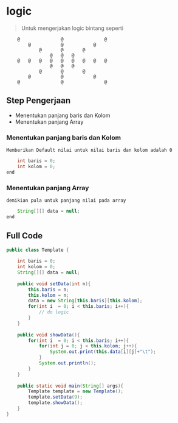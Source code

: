 # logic 
> Untuk mengerjakan logic bintang seperti 
```
	@	 	 	 	@	 	 	 	@	
		@	 	 	@	 	 	@	 	
			@	 	@	 	@	 	 	
				@	@	@	 	 	 	
	@	@	@	@	@	@	@	@	@	
				@	@	@	 	 	 	
			@	 	@	 	@	 	 	
		@	 	 	@	 	 	@	 	
	@	 	 	 	@	 	 	 	@
```
## Step Pengerjaan
* Menentukan panjang baris dan Kolom
* Menentukan panjang Array

### Menentukan panjang baris dan Kolom
	Memberikan Default nilai untuk nilai baris dan kolom adalah 0
```java
	int baris = 0;
	int kolom = 0;
end
```

### Menentukan panjang Array
	demikian pula untuk panjang nilai pada array
```java
	String[][] data = null;
end
```

## Full Code 
```java
public class Template {
	
	int baris = 0;
	int kolom = 0;
	String[][] data = null;
	
	public void setData(int n){
		this.baris = n;
		this.kolom = n;
		data = new String[this.baris][this.kolom];
		for(int i  = 0; i < this.baris; i++){
			// do logic 
		}
	}
	
	public void showData(){
		for(int i  = 0; i < this.baris; i++){
			for(int j = 0; j < this.kolom; j++){
				System.out.print(this.data[i][j]+"\t");
			}
			System.out.println();
		}
	}
	
	public static void main(String[] args){
		Template template = new Template();
		template.setData(9);
		template.showData();
	}
}
```
